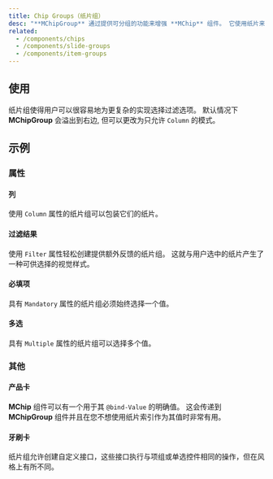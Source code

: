```yaml
---
title: Chip Groups（纸片组）
desc: "**MChipGroup** 通过提供可分组的功能来增强 **MChip** 组件。 它使用纸片来创建选择组。"
related:
  - /components/chips
  - /components/slide-groups
  - /components/item-groups
---
```


## 使用

纸片组使得用户可以很容易地为更复杂的实现选择过滤选项。 默认情况下 **MChipGroup** 会溢出到右边, 但可以更改为只允许 `Column` 的模式。

<chip-groups-usage></chip-groups-usage>

## 示例

### 属性

#### 列

使用 `Column` 属性的纸片组可以包装它们的纸片。

<masa-example file="Examples.components.chip_groups.Column"></masa-example>

#### 过滤结果

使用 `Filter` 属性轻松创建提供额外反馈的纸片组。 这就与用户选中的纸片产生了一种可供选择的视觉样式。

<masa-example file="Examples.components.chip_groups.FilterResults"></masa-example>

#### 必填项

具有 `Mandatory` 属性的纸片组必须始终选择一个值。

<masa-example file="Examples.components.chip_groups.Mandatory"></masa-example>

#### 多选

具有 `Multiple` 属性的纸片组可以选择多个值。

<masa-example file="Examples.components.chip_groups.Multiple"></masa-example>

### 其他

#### 产品卡

**MChip** 组件可以有一个用于其 `@bind-Value` 的明确值。 这会传递到 **MChipGroup** 组件并且在您不想使用纸片索引作为其值时非常有用。

<masa-example file="Examples.components.chip_groups.ProductCard"></masa-example>

#### 牙刷卡

纸片组允许创建自定义接口，这些接口执行与项组或单选控件相同的操作，但在风格上有所不同。

<masa-example file="Examples.components.chip_groups.ToothbrushCard"></masa-example>